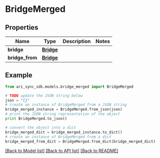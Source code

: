 # BridgeMerged


## Properties
Name | Type | Description | Notes
------------ | ------------- | ------------- | -------------
**bridge** | [**Bridge**](Bridge.md) |  | 
**bridge_from** | [**Bridge**](Bridge.md) |  | 

## Example

```python
from ari_sync_sdk.models.bridge_merged import BridgeMerged

# TODO update the JSON string below
json = "{}"
# create an instance of BridgeMerged from a JSON string
bridge_merged_instance = BridgeMerged.from_json(json)
# print the JSON string representation of the object
print BridgeMerged.to_json()

# convert the object into a dict
bridge_merged_dict = bridge_merged_instance.to_dict()
# create an instance of BridgeMerged from a dict
bridge_merged_from_dict = BridgeMerged.from_dict(bridge_merged_dict)
```
[[Back to Model list]](../README.md#documentation-for-models) [[Back to API list]](../README.md#documentation-for-api-endpoints) [[Back to README]](../README.md)


